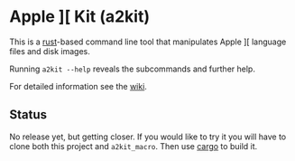 # Apple ][ Kit (a2kit)

This is a [rust](https://rust-lang.org)-based command line tool that manipulates Apple ][ language files and disk images.

Running `a2kit --help` reveals the subcommands and further help.

For detailed information see the [wiki](https://github.com/dfgordon/a2kit/wiki).

## Status

No release yet, but getting closer.  If you would like to try it you will have to clone both this project and `a2kit_macro`.  Then use [cargo](https://doc.rust-lang.org/cargo/index.html) to build it.
